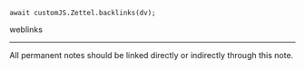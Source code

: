
```dataviewjs
await customJS.Zettel.backlinks(dv);
```
weblinks 
___
All permanent notes should be linked directly or indirectly through this note.
